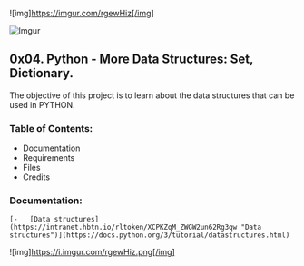 ![img]https://imgur.com/rgewHiz[/img]

![Imgur](https://imgur.com/rgewHiz)



## 0x04. Python - More Data Structures: Set, Dictionary.

The objective of this project is to learn about the data structures that can be used in PYTHON.
### Table of Contents:
 - Documentation
 - Requirements
 - Files
 - Credits
### Documentation:

    [-   [Data structures](https://intranet.hbtn.io/rltoken/XCPKZqM_ZWGW2un62Rg3qw "Data structures")](https://docs.python.org/3/tutorial/datastructures.html)
![img]https://i.imgur.com/rgewHiz.png[/img]